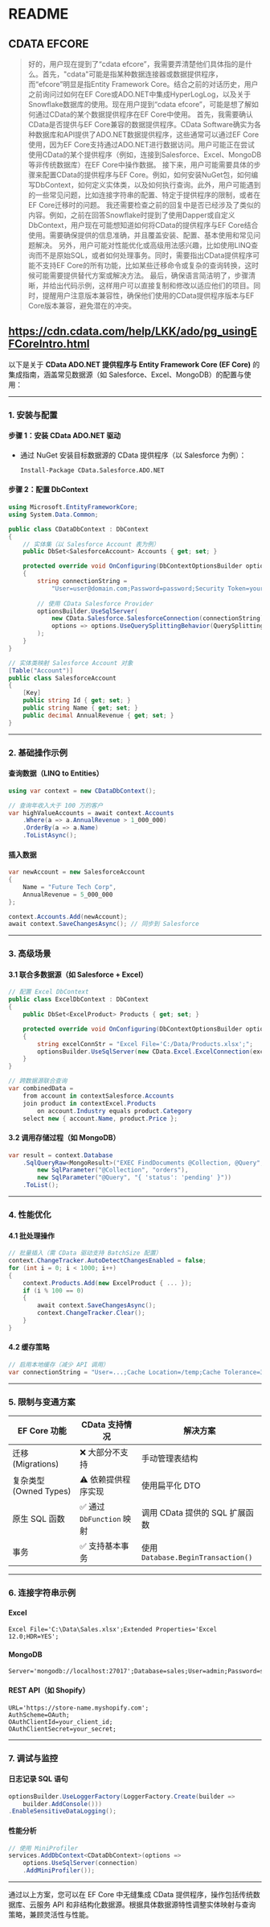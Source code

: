 # README

## CDATA EFCORE

> 好的，用户现在提到了“cdata efcore”，我需要弄清楚他们具体指的是什么。首先，"cdata"可能是指某种数据连接器或数据提供程序，而“efcore”明显是指Entity Framework Core。结合之前的对话历史，用户之前询问过如何在EF Core或ADO.NET中集成HyperLogLog，以及关于Snowflake数据库的使用。现在用户提到“cdata efcore”，可能是想了解如何通过CData的某个数据提供程序在EF Core中使用。
  首先，我需要确认CData是否提供与EF Core兼容的数据提供程序。CData Software确实为各种数据库和API提供了ADO.NET数据提供程序，这些通常可以通过EF Core使用，因为EF Core支持通过ADO.NET进行数据访问。用户可能正在尝试使用CData的某个提供程序（例如，连接到Salesforce、Excel、MongoDB等非传统数据库）在EF Core中操作数据。
  接下来，用户可能需要具体的步骤来配置CData的提供程序与EF Core。例如，如何安装NuGet包，如何编写DbContext，如何定义实体类，以及如何执行查询。此外，用户可能遇到的一些常见问题，比如连接字符串的配置、特定于提供程序的限制，或者在EF Core迁移时的问题。
  我还需要检查之前的回复中是否已经涉及了类似的内容。例如，之前在回答Snowflake时提到了使用Dapper或自定义DbContext，用户现在可能想知道如何将CData的提供程序与EF Core结合使用。需要确保提供的信息准确，并且覆盖安装、配置、基本使用和常见问题解决。
  另外，用户可能对性能优化或高级用法感兴趣，比如使用LINQ查询而不是原始SQL，或者如何处理事务。同时，需要指出CData提供程序可能不支持EF Core的所有功能，比如某些迁移命令或复杂的查询转换，这时候可能需要提供替代方案或解决方法。
  最后，确保语言简洁明了，步骤清晰，并给出代码示例，这样用户可以直接复制和修改以适应他们的项目。同时，提醒用户注意版本兼容性，确保他们使用的CData提供程序版本与EF Core版本兼容，避免潜在的冲突。

## https://cdn.cdata.com/help/LKK/ado/pg_usingEFCoreIntro.html

以下是关于 **CData ADO.NET 提供程序与 Entity Framework Core (EF Core)** 的集成指南，涵盖常见数据源（如 Salesforce、Excel、MongoDB）的配置与使用：

---

### **1. 安装与配置**
#### **步骤 1：安装 CData ADO.NET 驱动**
- 通过 NuGet 安装目标数据源的 CData 提供程序（以 Salesforce 为例）：
  ```bash
  Install-Package CData.Salesforce.ADO.NET
  ```

#### **步骤 2：配置 DbContext**
```csharp
using Microsoft.EntityFrameworkCore;
using System.Data.Common;

public class CDataDbContext : DbContext
{
    // 实体集（以 Salesforce Account 表为例）
    public DbSet<SalesforceAccount> Accounts { get; set; }

    protected override void OnConfiguring(DbContextOptionsBuilder optionsBuilder)
    {
        string connectionString = 
            "User=user@domain.com;Password=password;Security Token=your_token;";
        
        // 使用 CData Salesforce Provider
        optionsBuilder.UseSqlServer(
            new CData.Salesforce.SalesforceConnection(connectionString),
            options => options.UseQuerySplittingBehavior(QuerySplittingBehavior.SplitQuery)
        );
    }
}

// 实体类映射 Salesforce Account 对象
[Table("Account")]
public class SalesforceAccount
{
    [Key]
    public string Id { get; set; }
    public string Name { get; set; }
    public decimal AnnualRevenue { get; set; }
}
```

---

### **2. 基础操作示例**
#### **查询数据（LINQ to Entities）**
```csharp
using var context = new CDataDbContext();

// 查询年收入大于 100 万的客户
var highValueAccounts = await context.Accounts
    .Where(a => a.AnnualRevenue > 1_000_000)
    .OrderBy(a => a.Name)
    .ToListAsync();
```

#### **插入数据**
```csharp
var newAccount = new SalesforceAccount 
{
    Name = "Future Tech Corp",
    AnnualRevenue = 5_000_000
};

context.Accounts.Add(newAccount);
await context.SaveChangesAsync(); // 同步到 Salesforce
```

---

### **3. 高级场景**
#### **3.1 联合多数据源（如 Salesforce + Excel）**
```csharp
// 配置 Excel DbContext
public class ExcelDbContext : DbContext
{
    public DbSet<ExcelProduct> Products { get; set; }

    protected override void OnConfiguring(DbContextOptionsBuilder optionsBuilder)
    {
        string excelConnStr = "Excel File='C:/Data/Products.xlsx';";
        optionsBuilder.UseSqlServer(new CData.Excel.ExcelConnection(excelConnStr));
    }
}

// 跨数据源联合查询
var combinedData = 
    from account in contextSalesforce.Accounts
    join product in contextExcel.Products 
        on account.Industry equals product.Category
    select new { account.Name, product.Price };
```

#### **3.2 调用存储过程（如 MongoDB）**
```csharp
var result = context.Database
    .SqlQueryRaw<MongoResult>("EXEC FindDocuments @Collection, @Query", 
        new SqlParameter("@Collection", "orders"),
        new SqlParameter("@Query", "{ 'status': 'pending' }"))
    .ToList();
```

---

### **4. 性能优化**
#### **4.1 批处理操作**
```csharp
// 批量插入（需 CData 驱动支持 BatchSize 配置）
context.ChangeTracker.AutoDetectChangesEnabled = false;
for (int i = 0; i < 1000; i++)
{
    context.Products.Add(new ExcelProduct { ... });
    if (i % 100 == 0)
    {
        await context.SaveChangesAsync();
        context.ChangeTracker.Clear();
    }
}
```

#### **4.2 缓存策略**
```csharp
// 启用本地缓存（减少 API 调用）
var connectionString = "User=...;Cache Location=/temp;Cache Tolerance=300;";
```

---

### **5. 限制与变通方案**
| **EF Core 功能**       | **CData 支持情况**               | **解决方案**                          |
|------------------------|----------------------------------|--------------------------------------|
| 迁移 (Migrations)      | ❌ 大部分不支持                  | 手动管理表结构                       |
| 复杂类型 (Owned Types) | ⚠️ 依赖提供程序实现             | 使用扁平化 DTO                       |
| 原生 SQL 函数          | ✅ 通过 `DbFunction` 映射        | 调用 CData 提供的 SQL 扩展函数       |
| 事务                   | ✅ 支持基本事务                  | 使用 `Database.BeginTransaction()`   |

---

### **6. 连接字符串示例**
#### **Excel**
```text
Excel File='C:\Data\Sales.xlsx';Extended Properties='Excel 12.0;HDR=YES';
```

#### **MongoDB**
```text
Server='mongodb://localhost:27017';Database=sales;User=admin;Password=secret;
```

#### **REST API（如 Shopify）**
```text
URL='https://store-name.myshopify.com'; 
AuthScheme=OAuth; 
OAuthClientId=your_client_id; 
OAuthClientSecret=your_secret;
```

---

### **7. 调试与监控**
#### **日志记录 SQL 语句**
```csharp
optionsBuilder.UseLoggerFactory(LoggerFactory.Create(builder => 
    builder.AddConsole()))
.EnableSensitiveDataLogging();
```

#### **性能分析**
```csharp
// 使用 MiniProfiler
services.AddDbContext<CDataDbContext>(options => 
    options.UseSqlServer(connection)
    .AddMiniProfiler());
```

---

通过以上方案，您可以在 EF Core 中无缝集成 CData 提供程序，操作包括传统数据库、云服务 API 和非结构化数据源。根据具体数据源特性调整实体映射与查询策略，兼顾灵活性与性能。
